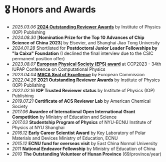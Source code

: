 
# 🎖 Honors and Awards
- *2025.03.06* [**2024 Outstanding Reviewer Awards**](https://yw-fang.github.io/certficates/awards/OutstandingReviewerAwards2024-IOP-Publishing-2025March6.pdf) by Institute of Physics (IOP) Publishing
- *2024.08.30* [**Nomination Prize for the Top 10 Advances of Chip Science of China 2023**] by Elsevier, and Shanghai Jiao Tong University
- *2024.01.28* Shortlisted for **Postdoctoral Junior Leader Fellowships by "la Caixa" Foundation** (I declined the final interview due to the CSIC permanent position offer)
- *2023.08.07* [**European Physical Society (EPS) award**](./certficates/awards/EPS-award-CCP2023.pdf) at CCP2023 - 34th IUPAP Conference on Computational Physics
- *2023.04.04* [**MSCA Seal of Excellence**](./certficates/awards/SealOfExcellence-2023April4.pdf) by European Commission
- *2022.04.26* [**2021 Outstanding Reviewer Awards**](./certficates/awards/OutstandingReviewerAwards2021-IOP-Publishing.pdf) by Institute of Physics (IOP) Publishing
- *2022.02.16* **IOP Trusted Reviewer status** by Institute of Physics (IOP) Publishing
- *2019.07.21* **Certificate of ACS Reviewer Lab** by American Chemical Society
- *2017.06* **Awardee of International Open International Grant Competition** by Ministry of Education and Science
- *2017.03* **Studentship Program of Physics** of NYU-ECNU Institute of Physics at NYU Shanghai
- *2016.12* **Early Career Scientist Award** by Key Laboratory of Polar Materials and Devices Ministry of Education, ECNU
- *2015.12* **ECNU fund for overseas visit** by East China Normal University
- *2011* **National Endeavor Fellowship** by Ministry of Education of China
- *2010* **The Outstanding Volunteer of Hunan Province** (69/province/year)
<!-- - *2021.10* Tencent Scholarship (Top 1%) -->
<!-- - *2021.10* National Scholarship (Top 1%) -->
<!-- - *2020.12* [Baidu Scholarship](https://baike.baidu.com/item/%E7%99%BE%E5%BA%A6%E5%A5%96%E5%AD%A6%E9%87%91/9929412) (10 students in the world each year) -->
<!-- - *2020.12* [AI Chinese new stars](https://mp.weixin.qq.com/s?__biz=MzA4NzQ5MTA2NA==&mid=2653639431&idx=1&sn=25b6368c1954419b9090840347d9a27d&chksm=8be75b90bc90d286a5af3ef8e610e822d705dc3cf4382b45e3f14489f3e7ec4fd8c95ed0eceb&mpshare=1&scene=2&srcid=0511LMlj9Qv9DeIZAjMjYAU9&sharer_sharetime=1620731348139&sharer_shareid=631c113940cb81f34895aa25ab14422a#rd) (100 worldwide each year) -->
<!-- - *2020.12* [AI Chinese New Star Outstanding Scholar](https://mp.weixin.qq.com/s?__biz=MzA4NzQ5MTA2NA==&mid=2653639431&idx=1&sn=25b6368c1954419b9090840347d9a27d&chksm=8be75b90bc90d286a5af3ef8e610e822d705dc3cf4382b45e3f14489f3e7ec4fd8c95ed0eceb&mpshare=1&scene=2&srcid=0511LMlj9Qv9DeIZAjMjYAU9&sharer_sharetime=1620731348139&sharer_shareid=631c113940cb81f34895aa25ab14422a#rd) (10 candidates worldwide each year) -->
<!-- - *2020.12* [ByteDance Scholars Program](https://ur.bytedance.com/scholarship) (10 students in China each year) -->
<!-- - *2020.10* Tianzhou Chen Scholarship (Top 1%) -->
<!-- - *2020.10* National Scholarship (Top 1%) -->
<!-- - *2015.10* National Scholarship (Undergraduate) (Top 1%) -->
